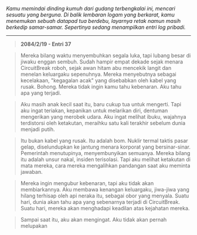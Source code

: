 _Kamu memindai dinding kumuh dari gudang terbengkalai ini, mencari sesuatu yang berguna. Di balik lembaran logam yang berkarat, kamu menemukan sebuah datapad tua berdebu, layarnya retak namun masih berkedip samar-samar. Sepertinya sedang menampilkan entri log pribadi._

---

> **2084/2/19 - Entri 37**

> Mereka bilang waktu menyembuhkan segala luka, tapi lubang besar di jiwaku enggan sembuh. Sudah hampir empat dekade sejak menara CircuitBreak roboh, sejak awan hitam abu mencekik langit dan menelan keluargaku sepenuhnya. Mereka menyebutnya sebagai kecelakaan, "kegagalan acak" yang disebabkan oleh kabel yang rusak. Bohong. Mereka tidak ingin kamu tahu kebenaran. Aku tahu apa yang terjadi.

> Aku masih anak kecil saat itu, baru cukup tua untuk mengerti. Tapi aku ingat teriakan, kepanikan untuk melarikan diri, dentuman mengerikan yang merobek udara. Aku ingat melihat ibuku, wajahnya terdistorsi oleh ketakutan, meraihku satu kali terakhir sebelum dunia menjadi putih.

> Itu bukan kabel yang rusak. Itu adalah bom. Nuklir termal taktis pasar gelap, diselundupkan ke jantung menara korporat yang bersinar-sinar. Pemerintah menutupinya, menyembunyikan semuanya. Mereka bilang itu adalah unsur nakal, insiden terisolasi. Tapi aku melihat ketakutan di mata mereka, cara mereka mengalihkan pandangan saat aku meminta jawaban.

> Mereka ingin mengubur kebenaran, tapi aku tidak akan membiarkannya. Aku membawa kenangan keluargaku, jiwa-jiwa yang hilang terhisap oleh api neraka itu, sebagai obor yang menyala. Suatu hari, dunia akan tahu apa yang sebenarnya terjadi di CircuitBreak. Suatu hari, mereka akan menghadapi keadilan atas kejahatan mereka.

> Sampai saat itu, aku akan mengingat. Aku tidak akan pernah melupakan
